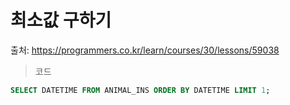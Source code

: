 # 최소값 구하기

출처: https://programmers.co.kr/learn/courses/30/lessons/59038





> 코드

```sql
SELECT DATETIME FROM ANIMAL_INS ORDER BY DATETIME LIMIT 1;
```

